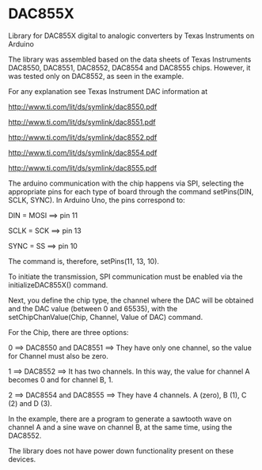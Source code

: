 # DAC855X
Library for DAC855X digital to analogic converters by Texas Instruments on Arduino

The library was assembled based on the data sheets of Texas Instruments DAC8550, DAC8551, DAC8552, DAC8554 and DAC8555 chips. However, it was tested only on DAC8552, as seen in the example.

For any explanation see Texas Instrument DAC information at

http://www.ti.com/lit/ds/symlink/dac8550.pdf

http://www.ti.com/lit/ds/symlink/dac8551.pdf

http://www.ti.com/lit/ds/symlink/dac8552.pdf

http://www.ti.com/lit/ds/symlink/dac8554.pdf

http://www.ti.com/lit/ds/symlink/dac8555.pdf


The arduino communication with the chip happens via SPI, selecting the appropriate pins for each type of board through the command setPins(DIN, SCLK, SYNC). In Arduino Uno, the pins correspond to:

DIN = MOSI ==> pin 11

SCLK = SCK ==> pin 13

SYNC = SS ==> pin 10

The command is, therefore, setPins(11, 13, 10).

To initiate the transmission, SPI communication must be enabled via the initializeDAC855X() command.

Next, you define the chip type, the channel where the DAC will be obtained and the DAC value (between 0 and 65535), with the setChipChanValue(Chip, Channel, Value of DAC) command.

For the Chip, there are three options:

0 ==> DAC8550 and DAC8551 ==> They have only one channel, so the value for Channel must also be zero.

1 ==> DAC8552 ==> It has two channels. In this way, the value for channel A becomes 0 and for channel B, 1.

2 ==> DAC8554 and DAC8555 ==> They have 4 channels. A (zero), B (1), C (2) and D (3).

In the example, there are a program to generate a sawtooth wave on channel A and a sine wave on channel B, at the same time, using the DAC8552.

The library does not have power down functionality present on these devices.
